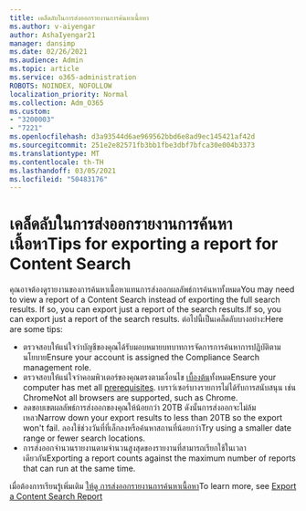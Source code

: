 ```yaml
---
title: เคล็ดลับในการส่งออกรายงานการค้นหาเนื้อหา
ms.author: v-aiyengar
author: AshaIyengar21
manager: dansimp
ms.date: 02/26/2021
ms.audience: Admin
ms.topic: article
ms.service: o365-administration
ROBOTS: NOINDEX, NOFOLLOW
localization_priority: Normal
ms.collection: Adm_O365
ms.custom:
- "3200003"
- "7221"
ms.openlocfilehash: d3a93544d6ae969562bbd6e8ad9ec145421af42d
ms.sourcegitcommit: 251e2e82571fb3bb1fbe3dbf7bfca30e004b3373
ms.translationtype: MT
ms.contentlocale: th-TH
ms.lasthandoff: 03/05/2021
ms.locfileid: "50483176"
---
```

# <a name="tips-for-exporting-a-report-for-content-search"></a><span data-ttu-id="50349-102">เคล็ดลับในการส่งออกรายงานการค้นหาเนื้อหา</span><span class="sxs-lookup"><span data-stu-id="50349-102">Tips for exporting a report for Content Search</span></span>

<span data-ttu-id="50349-103">คุณอาจต้องดูรายงานของการค้นหาเนื้อหาแทนการส่งออกผลลัพธ์การค้นหาทั้งหมด</span><span class="sxs-lookup"><span data-stu-id="50349-103">You may need to view a report of a Content Search instead of exporting the full search results.</span></span> <span data-ttu-id="50349-104">If so, you can export just a report of the search results.</span><span class="sxs-lookup"><span data-stu-id="50349-104">If so, you can export just a report of the search results.</span></span> <span data-ttu-id="50349-105">ต่อไปนี้เป็นเคล็ดลับบางอย่าง:</span><span class="sxs-lookup"><span data-stu-id="50349-105">Here are some tips:</span></span>

- <span data-ttu-id="50349-106">ตรวจสอบให้แน่ใจว่าบัญชีของคุณได้รับมอบหมายบทบาทการจัดการการค้นหาการปฏิบัติตามนโยบาย</span><span class="sxs-lookup"><span data-stu-id="50349-106">Ensure your account is assigned the Compliance Search management role.</span></span>
- <span data-ttu-id="50349-107">ตรวจสอบให้แน่ใจว่าคอมพิวเตอร์ของคุณตรงตามเงื่อนไข [เบื้องต้น](https://go.microsoft.com/fwlink/?linkid=2102407)ทั้งหมด</span><span class="sxs-lookup"><span data-stu-id="50349-107">Ensure your computer has met all [prerequisites](https://go.microsoft.com/fwlink/?linkid=2102407).</span></span> <span data-ttu-id="50349-108">เบราว์เซอร์บางรายการไม่ได้รับการสนับสนุน เช่น Chrome</span><span class="sxs-lookup"><span data-stu-id="50349-108">Not all browsers are supported, such as Chrome.</span></span>
- <span data-ttu-id="50349-109">ลดขอบเขตผลลัพธ์การส่งออกของคุณให้น้อยกว่า 20TB ดังนั้นการส่งออกจะไม่ล้มเหลว</span><span class="sxs-lookup"><span data-stu-id="50349-109">Narrow down your export results to less than 20TB so the export won't fail.</span></span> <span data-ttu-id="50349-110">ลองใช้ช่วงวันที่ที่เล็กลงหรือค้นหาสถานที่น้อยกว่า</span><span class="sxs-lookup"><span data-stu-id="50349-110">Try using a smaller date range or fewer search locations.</span></span>
- <span data-ttu-id="50349-111">การส่งออกจํานวนรายงานตามจํานวนสูงสุดของรายงานที่สามารถเรียกใช้ในเวลาเดียวกัน</span><span class="sxs-lookup"><span data-stu-id="50349-111">Exporting a report counts against the maximum number of reports that can run at the same time.</span></span>

<span data-ttu-id="50349-112">เมื่อต้องการเรียนรู้เพิ่มเติม [ให้ดู การส่งออกรายงานการค้นหาเนื้อหา](https://go.microsoft.com/fwlink/?linkid=2102409)</span><span class="sxs-lookup"><span data-stu-id="50349-112">To learn more, see [Export a Content Search Report](https://go.microsoft.com/fwlink/?linkid=2102409)</span></span>